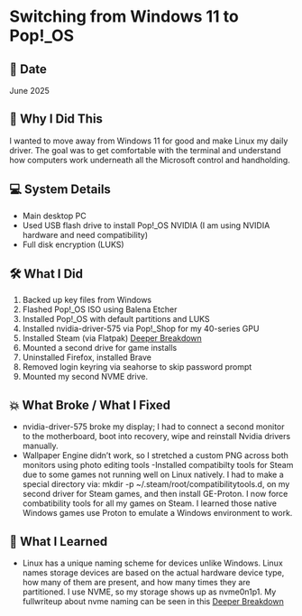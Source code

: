 # Switching from Windows 11 to Pop!_OS

## 📅 Date
June 2025

## 🎯 Why I Did This
I wanted to move away from Windows 11 for good and make Linux my daily driver. The goal was to get comfortable with the terminal and understand how computers work underneath all the Microsoft control and handholding.

## 💻 System Details
- Main desktop PC
- Used USB flash drive to install Pop!_OS NVIDIA (I am using NVIDIA hardware and need compatibility)
- Full disk encryption (LUKS)

## 🛠️ What I Did
1. Backed up key files from Windows
2. Flashed Pop!_OS ISO using Balena Etcher
3. Installed Pop!_OS with default partitions and LUKS
4. Installed nvidia-driver-575 via Pop!_Shop for my 40-series GPU
5. Installed Steam (via Flatpak) [Deeper Breakdown](to_be_added_later)
6. Mounted a second drive for game installs
7. Uninstalled Firefox, installed Brave
8. Removed login keyring via seahorse to skip password prompt
9. Mounted my second NVME drive. 

## 💥 What Broke / What I Fixed
- nvidia-driver-575 broke my display; I had to connect a second monitor to the motherboard, boot into recovery, wipe and reinstall Nvidia drivers manually.
- Wallpaper Engine didn’t work, so I stretched a custom PNG across both monitors using photo editing tools
-Installed compatibilty tools for Steam due to some games not running well on Linux natively. I had to make a special directory via: mkdir -p ~/.steam/root/compatibilitytools.d, on my second driver for Steam games, and then install GE-Proton. I now force combatibility tools for all my games on Steam. I learned those native Windows games use Proton to emulate a Windows environment to work.

## 🧠 What I Learned
- Linux has a unique naming scheme for devices unlike Windows. Linux names storage devices are based on the actual hardware device type, how many of them are present, and how many times they are partitioned. I use NVME, so my storage shows up as nvme0n1p1. My fullwriteup about nvme naming can be seen in this [Deeper Breakdown](/notes/expanded/NVME_naming_explained_linux.md)

